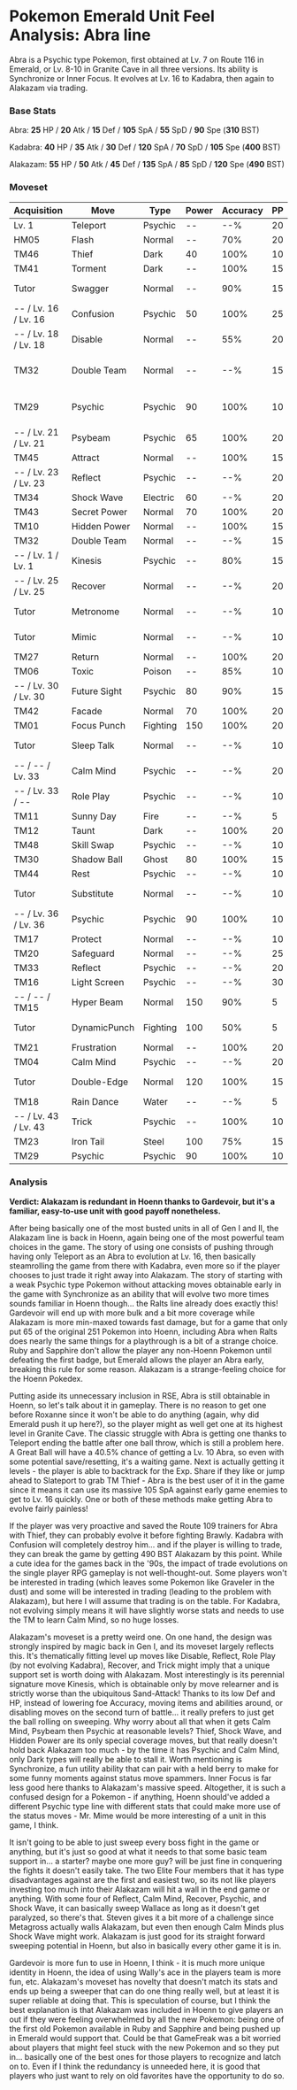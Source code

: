 # Pokemon Emerald Unit Feel Analysis: Abra line

Abra is a Psychic type Pokemon, first obtained at Lv. 7 on Route 116 in Emerald, or Lv. 8-10 in Granite Cave in all three versions. Its ability is Synchronize or Inner Focus. It evolves at Lv. 16 to Kadabra, then again to Alakazam via trading.

### Base Stats

Abra: **25** HP / **20** Atk / **15** Def / **105** SpA / **55** SpD / **90** Spe (**310** BST)

Kadabra: **40** HP / **35** Atk / **30** Def / **120** SpA / **70** SpD / **105** Spe (**400** BST)

Alakazam: **55** HP / **50** Atk / **45** Def / **135** SpA / **85** SpD / **120** Spe (**490** BST)

### Moveset

| Acquisition          | Move         | Type     | Power | Accuracy | PP | Notes              |
|----------------------|--------------|----------|-------|----------|----|--------------------|
| Lv. 1                | Teleport     | Psychic  | --    | --%      | 20 |                    |
| HM05                 | Flash        | Normal   | --    | 70%      | 20 |                    |
| TM46                 | Thief        | Dark     | 40    | 100%     | 10 |                    |
| TM41                 | Torment      | Dark     | --    | 100%     | 15 |                    |
| Tutor                | Swagger      | Normal   | --    | 90%      | 15 | Emerald only       |
| -- / Lv. 16 / Lv. 16 | Confusion    | Psychic  | 50    | 100%     | 25 |                    |
| -- / Lv. 18 / Lv. 18 | Disable      | Normal   | --    | 55%      | 20 |                    |
| TM32                 | Double Team  | Normal   | --    | --%      | 15 | Buy at Game Corner |
| TM29                 | Psychic      | Psychic  | 90    | 100%     | 10 | Buy at Game Corner |
| -- / Lv. 21 / Lv. 21 | Psybeam      | Psychic  | 65    | 100%     | 20 |                    |
| TM45                 | Attract      | Normal   | --    | 100%     | 15 |                    |
| -- / Lv. 23 / Lv. 23 | Reflect      | Psychic  | --    | --%      | 20 |                    |
| TM34                 | Shock Wave   | Electric | 60    | --%      | 20 |                    |
| TM43                 | Secret Power | Normal   | 70    | 100%     | 20 |                    |
| TM10                 | Hidden Power | Normal   | --    | 100%     | 15 |                    |
| TM32                 | Double Team  | Normal   | --    | --%      | 15 |                    |
| -- / Lv. 1 / Lv. 1   | Kinesis      | Psychic  | --    | 80%      | 15 |                    |
| -- / Lv. 25 / Lv. 25 | Recover      | Normal   | --    | --%      | 20 |                    |
| Tutor                | Metronome    | Normal   | --    | --%      | 10 | Emerald only       |
| Tutor                | Mimic        | Normal   | --    | --%      | 10 | Emerald only       |
| TM27                 | Return       | Normal   | --    | 100%     | 20 |                    |
| TM06                 | Toxic        | Poison   | --    | 85%      | 10 |                    |
| -- / Lv. 30 / Lv. 30 | Future Sight | Psychic  | 80    | 90%      | 15 |                    |
| TM42                 | Facade       | Normal   | 70    | 100%     | 20 |                    |
| TM01                 | Focus Punch  | Fighting | 150   | 100%     | 20 |                    |
| Tutor                | Sleep Talk   | Normal   | --    | --%      | 10 | Emerald only       |
| -- / -- / Lv. 33     | Calm Mind    | Psychic  | --    | --%      | 20 |                    |
| -- / Lv. 33 / --     | Role Play    | Psychic  | --    | --%      | 10 |                    |
| TM11                 | Sunny Day    | Fire     | --    | --%      | 5  |                    |
| TM12                 | Taunt        | Dark     | --    | 100%     | 20 |                    |
| TM48                 | Skill Swap   | Psychic  | --    | --%      | 10 |                    |
| TM30                 | Shadow Ball  | Ghost    | 80    | 100%     | 15 |                    |
| TM44                 | Rest         | Psychic  | --    | --%      | 10 |                    |
| Tutor                | Substitute   | Normal   | --    | --%      | 10 | Emerald only       |
| -- / Lv. 36 / Lv. 36 | Psychic      | Psychic  | 90    | 100%     | 10 |                    |
| TM17                 | Protect      | Normal   | --    | --%      | 10 |                    |
| TM20                 | Safeguard    | Normal   | --    | --%      | 25 |                    |
| TM33                 | Reflect      | Psychic  | --    | --%      | 20 |                    |
| TM16                 | Light Screen | Psychic  | --    | --%      | 30 |                    |
| -- / -- / TM15       | Hyper Beam   | Normal   | 150   | 90%      | 5  |                    |
| Tutor                | DynamicPunch | Fighting | 100   | 50%      | 5  | Emerald only       |
| TM21                 | Frustration  | Normal   | --    | 100%     | 20 |                    |
| TM04                 | Calm Mind    | Psychic  | --    | --%      | 20 |                    |
| Tutor                | Double-Edge  | Normal   | 120   | 100%     | 15 | Emerald only       |
| TM18                 | Rain Dance   | Water    | --    | --%      | 5  |                    |
| -- / Lv. 43 / Lv. 43 | Trick        | Psychic  | --    | 100%     | 10 |                    |
| TM23                 | Iron Tail    | Steel    | 100   | 75%      | 15 |                    |
| TM29                 | Psychic      | Psychic  | 90    | 100%     | 10 |                    |

### Analysis

**Verdict: Alakazam is redundant in Hoenn thanks to Gardevoir, but it's a familiar, easy-to-use unit with good payoff nonetheless.**

After being basically one of the most busted units in all of Gen I and II, the Alakazam line is back in Hoenn, again being one of the most powerful team choices in the game. The story of using one consists of pushing through having only Teleport as an Abra to evolution at Lv. 16, then basically steamrolling the game from there with Kadabra, even more so if the player chooses to just trade it right away into Alakazam. The story of starting with a weak Psychic type Pokemon without attacking moves obtainable early in the game with Synchronize as an ability that will evolve two more times sounds familiar in Hoenn though... the Ralts line already does exactly this! Gardevoir will end up with more bulk and a bit more coverage while Alakazam is more min-maxed towards fast damage, but for a game that only put 65 of the original 251 Pokemon into Hoenn, including Abra when Ralts does nearly the same things for a playthrough is a bit of a strange choice. Ruby and Sapphire don't allow the player any non-Hoenn Pokemon until defeating the first badge, but Emerald allows the player an Abra early, breaking this rule for some reason. Alakazam is a strange-feeling choice for the Hoenn Pokedex.

Putting aside its unnecessary inclusion in RSE, Abra is still obtainable in Hoenn, so let's talk about it in gameplay. There is no reason to get one before Roxanne since it won't be able to do anything (again, why did Emerald push it up here?), so the player might as well get one at its highest level in Granite Cave. The classic struggle with Abra is getting one thanks to Teleport ending the battle after one ball throw, which is still a problem here. A Great Ball will have a 40.5% chance of getting a Lv. 10 Abra, so even with some potential save/resetting, it's a waiting game. Next is actually getting it levels - the player is able to backtrack for the Exp. Share if they like or jump ahead to Slateport to grab TM Thief - Abra is the best user of it in the game since it means it can use its massive 105 SpA against early game enemies to get to Lv. 16 quickly. One or both of these methods make getting Abra to evolve fairly painless!

If the player was very proactive and saved the Route 109 trainers for Abra with Thief, they can probably evolve it before fighting Brawly. Kadabra with Confusion will completely destroy him... and if the player is willing to trade, they can break the game by getting 490 BST Alakazam by this point. While a cute idea for the games back in the '90s, the impact of trade evolutions on the single player RPG gameplay is not well-thought-out. Some players won't be interested in trading (which leaves some Pokemon like Graveler in the dust) and some will be interested in trading (leading to the problem with Alakazam), but here I will assume that trading is on the table. For Kadabra, not evolving simply means it will have slightly worse stats and needs to use the TM to learn Calm Mind, so no huge losses. 

Alakazam's moveset is a pretty weird one. On one hand, the design was strongly inspired by magic back in Gen I, and its moveset largely reflects this. It's thematically fitting level up moves like Disable, Reflect, Role Play (by not evolving Kadabra), Recover, and Trick might imply that a unique support set is worth doing with Alakazam. Most interestingly is its perennial signature move Kinesis, which is obtainable only by move relearner and is strictly worse than the ubiquitous Sand-Attack! Thanks to its low Def and HP, instead of lowering foe Accuracy, moving items and abilities around, or disabling moves on the second turn of battle... it really prefers to just get the ball rolling on sweeping. Why worry about all that when it gets Calm Mind, Psybeam then Psychic at reasonable levels? Thief, Shock Wave, and Hidden Power are its only special coverage moves, but that really doesn't hold back Alakazam too much - by the time it has Psychic and Calm Mind, only Dark types will really be able to stall it. Worth mentioning is Synchronize, a fun utility ability that can pair with a held berry to make for some funny moments against status move spammers. Inner Focus is far less good here thanks to Alakazam's massive speed. Altogether, it is such a confused design for a Pokemon - if anything, Hoenn should've added a different Psychic type line with different stats that could make more use of the status moves - Mr. Mime would be more interesting of a unit in this game, I think.

It isn't going to be able to just sweep every boss fight in the game or anything, but it's just so good at what it needs to that some basic team support in... a starter? maybe one more guy? will be just fine in conquering the fights it doesn't easily take. The two Elite Four members that it has type disadvantages against are the first and easiest two, so its not like players investing too much into their Alakazam will hit a wall in the end game or anything. With some four of Reflect, Calm Mind, Recover, Psychic, and Shock Wave, it can basically sweep Wallace as long as it doesn't get paralyzed, so there's that. Steven gives it a bit more of a challenge since Metagross actually walls Alakazam, but even then enough Calm Minds plus Shock Wave might work. Alakazam is just good for its straight forward sweeping potential in Hoenn, but also in basically every other game it is in.

Gardevoir is more fun to use in Hoenn, I think - it is much more unique identity in Hoenn, the idea of using Wally's ace in the players team is more fun, etc. Alakazam's moveset has novelty that doesn't match its stats and ends up being a sweeper that can do one thing really well, but at least it is super reliable at doing that. This is speculation of course, but I think the best explanation is that Alakazam was included in Hoenn to give players an out if they were feeling overwhelmed by all the new Pokemon: being one of the first old Pokemon available in Ruby and Sapphire and being pushed up in Emerald would support that. Could be that GameFreak was a bit worried about players that might feel stuck with the new Pokemon and so they put in... basically one of the best ones for those players to recognize and latch on to. Even if I think the redundancy is unneeded here, it is good that players who just want to rely on old favorites have the opportunity to do so.